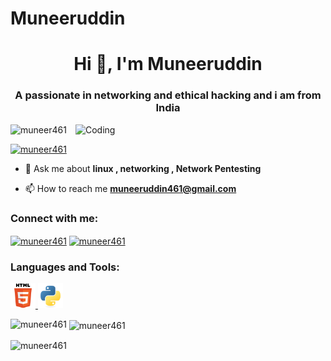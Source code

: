 # Muneeruddin

<h1 align="center">Hi 👋, I'm Muneeruddin</h1>
<h3 align="center">A passionate in networking and  ethical hacking and i am  from India</h3>
<img align="right" alt="Coding" width="400" src="[https://raw.githubusercontent.com/TheDudeThatCode/TheDudeThatCode/master/Assets/Developer.gif](https://as2.ftcdn.net/v2/jpg/01/35/92/85/1000_F_135928597_xU5EzKq6vpOeXPX5vsbI48zfVVkSRlrF.jpg)")

<p align="left"> <img src="https://komarev.com/ghpvc/?username=muneer461&label=Profile%20views&color=0e75b6&style=flat" alt="muneer461" /> </p>

<p align="left"> <a href="https://twitter.com/muneer461" target="blank"><img src="https://img.shields.io/twitter/follow/muneer461?logo=twitter&style=for-the-badge" alt="muneer461" /></a> </p>

- 💬 Ask me about **linux , networking , Network Pentesting**

- 📫 How to reach me **muneeruddin461@gmail.com**

<h3 align="left">Connect with me:</h3>
<p align="left">
<a href="https://twitter.com/muneer461" target="blank"><img align="center" src="https://raw.githubusercontent.com/rahuldkjain/github-profile-readme-generator/master/src/images/icons/Social/twitter.svg" alt="muneer461" height="30" width="40" /></a>
<a href="https://linkedin.com/in/muneer461" target="blank"><img align="center" src="https://raw.githubusercontent.com/rahuldkjain/github-profile-readme-generator/master/src/images/icons/Social/linked-in-alt.svg" alt="muneer461" height="30" width="40" /></a>
</p>

<h3 align="left">Languages and Tools:</h3>
<p align="left"> <a href="https://www.w3.org/html/" target="_blank" rel="noreferrer"> <img src="https://raw.githubusercontent.com/devicons/devicon/master/icons/html5/html5-original-wordmark.svg" alt="html5" width="40" height="40"/> </a> <a href="https://www.python.org" target="_blank" rel="noreferrer"> <img src="https://raw.githubusercontent.com/devicons/devicon/master/icons/python/python-original.svg" alt="python" width="40" height="40"/> </a> </p>

<p><img align="left" src="https://github-readme-stats.vercel.app/api/top-langs?username=muneer461&show_icons=true&locale=en&layout=compact" alt="muneer461" /></p>

<p>&nbsp;<img align="center" src="https://github-readme-stats.vercel.app/api?username=muneer461&show_icons=true&locale=en" alt="muneer461" /></p>

<p><img align="center" src="https://github-readme-streak-stats.herokuapp.com/?user=muneer461&" alt="muneer461" /></p>
